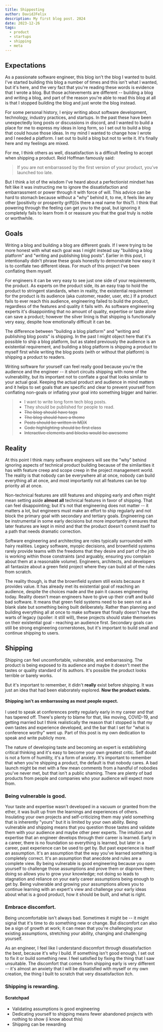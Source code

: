 ```yaml
---
title: Shipposting
author: DavidJFelix
description: My first blog post. 2024
date: 2023-12-26
tags:
  - product
  - startups
  - shipping
  - meta
---
```


## Expectations

As a passionate software engineer, this blog isn't the blog I wanted to build.
I've started building this blog a number of times and this isn't what I wanted, but it's here, and the very fact that you're reading these words is evidence that I wrote a blog.
But those achievements are different -- building a blog and writing a blog, and part of the reason you're able to read this blog at all is that I stopped building the blog and just wrote the blog instead.

For some personal history, I enjoy writing about software development, technology, industry practices, and startups.
In the past these have been unexpectedly long posts or discussions in discord, and I wanted to build a place for me to express my ideas in long form, so I set out to build a blog that could house those ideas. In my mind I wanted to change how I wrote and I needed a platform.
I set out to build a blog but not to write it.
It's finally here and my feelings are mixed.

For me, I think others as well, dissatisfaction is a difficult feeling to accept when shipping a product.
Reid Hoffman famously said:

> If you are not embarrassed by the first version of your product, you’ve launched too late.

But I think a lot of the wisdom I've heard about a perfectionist mindset has felt like it was instructing me to ignore the dissatisfaction and embarrassment or power through it with force of will.
This advice can be hard to stomach because without a "why" behind it, to me, it feels like any other [positivity or prosperity grift](is there a real name for this?).
I think that powering through the feeling can get you to the goal, but ignoring it completely fails to learn from it or reassure you that the goal truly is noble or worthwhile.

## Goals

Writing a blog and building a blog are different goals.
If I were trying to be more honest with what each goal was I might instead say "building a blog platform" and "writing and publishing blog posts".
Earlier in this post, I intentionally didn't phrase these goals honestly to demonstrate how easy it is to conflate two different ideas.
For much of this project I've been conflating them myself.

For engineers it can be very easy to see just one side of your requirements, the product.
As experts on the product side, its an easy trap to hold the product to stringent standards, when in reality, the existential requirement for the product is its audience (aka customer, reader, user, etc.)
If a product fails to ever reach this audience, engineering failed to build the product, regardless of the features and quality it fails with.
As software engineering experts it's disappointing that no amount of quality, expertise or taste alone can save a product; however the silver lining is that shipping is functionally very easy, despite how emotionally difficult it can be.

The difference between "building a blog platform" and "writing and publishing blog posts" is shipping.
In the past I might object here that it's possible to ship a blog platform, but as stated previously the audience is an existential requirement, and building a blog platform is shipping a product to myself first while writing the blog posts (with or without that platform) is shipping a product to readers.

Writing software for yourself can feel really good because you're the audience and the engineer -- it short circuits shipping with none of the vulnerability, but its important not to conflate a goal that looks similar to your actual goal.
Keeping the actual product and audience in mind matters and it helps to set goals that are specific and clear to prevent yourself from conflating non-goals or inflating your goal into something bigger and hairier.

> - I want to write long form tech blog posts.
> - They should be published for people to read.
> - ~~The blog should have tags~~
> - ~~The blog should have a theme~~
> - ~~Posts should be written in MDX~~
> - ~~Code highlighting should be first class~~
> - ~~Interactive elements and blocks would be awesome~~

## Reality

At this point I think many software engineers will see the "why" behind ignoring aspects of technical product building because of the similarities it has with feature creep and scope creep in the project management world.
The reality is that nobody can be everywhere all at once, nobody can build everything all at once, and most importantly not all features can be top priority all at once.

Non-technical features are still features and shipping early and often might mean setting aside **almost all** technical features in favor of shipping.
That can feel disappointing; but it's not that engineering does not matter -- it matters a lot, but engineers must make an effort to ship regularly and not block the primary goal with secondary and tertiary goals.
Engineering can be instrumental in some early decisions but more importantly it ensures that later features are kept in mind and that the product doesn't commit itself to a path that needs dramatic correction.

Software engineering and architecting are roles typically surrounded with hairy realities.
Legacy software, myopic decisions, and brownfield systems rarely provide teams with the freedoms that they desire and part of the job is working within those constraints (and arguably, ensuring you complain about them at a reasonable volume).
Engineers, architects, and developers all fantasize about a green field project where they can build all of the rules from scratch.

The reality though, is that the brownfield system still exists because it provides value.
It has already met its existential goal of reaching an audience, despite the choices made and the pain it causes engineering today.
Reality doesn't mean engineers have to give up their craft and build bad software.
It means that green field systems need to be seen not as a blank slate but something being built deliberately.
Rather than planning and building everything all at once to make software that finally doesn't have the warts of legacy (spoiler: it still will), these projects should stake themselves on their existential goal - reaching an audience first.
Secondary goals can still be strong engineering cornerstones, but it's important to build small and continue shipping to users.

## Shipping

Shipping can feel uncomfortable, vulnerable, and embarrassing.
The product is being exposed to its audience and maybe it doesn't meet the tastes or quality standard of its authors.
It's possible the product looks terrible or barely works.

But it's important to remember, it didn't **really** exist before shipping.
It was just an idea that had been elaborately explored.
**Now the product exists.**

#### Shipping isn't as embarrassing as most people expect.

I used to speak at conferences pretty regularly early in my career and that has tapered off.
There's plenty to blame for that, like moving, COVID-19, and getting married but I think realistically the reason that I stopped is that my own tastes and experience developed, and the bar that I set for "what is conference worthy" went up.
Part of this post is my own dedication to speak and write publicly more.

The nature of developing taste and becoming an expert is establishing critical thinking and it's easy to become your own greatest critic.
Self doubt is not a form of humility, it's a form of anxiety.
It's important to remember that when you're shipping a product, the default is that nobody cares.
A bad launch might be met with a few mean comments from a handful of nobodies you've never met, but that isn't a public shaming.
There are plenty of bad products from people and companies who your audience will expect more from.

### Being vulnerable is good.

Your taste and expertise wasn't developed in a vacuum or granted from the ether, it was built up from the learnings and experiences of others.
Insulating your own projects and self-criticizing them may yield something that is inherently "yours" but it is limited by your own ability.
Being vulnerable and shipping means that you question those tastes and validate them with your audience and maybe other peer experts.
The intuition and expertise that an engineer develops through their career is learned.
Early in a career, there is no foundation so everything is learned, but later in a career, past experience can be used to get by.
But past experience is itself an assumption.
It's an assumption that the way you've learned something is completely correct.
It's an assumption that anecdote and rules are a complete view.
By being vulnerable is good engineering because you open yourself to challenge those assumptions and prove them or disprove them; doing so allows you to grow your knowledge; not doing so leads to stagnation and reliance on your early career assumptions being enough to get by.
Being vulnerable and growing your assumptions allows you to continue learning with an expert's view and challenge your early ideas about what is a good product, how it should be built, and what is right.

### Embrace discomfort.

Being uncomfortable isn't always bad.
Sometimes it might be -- it might signal that it's time to do something new or change.
But discomfort can also be a sign of growth at work; it can mean that you're challenging your existing assumptions, stretching your ability, changing and challenging yourself.

As an engineer, I feel like I understand discomfort through dissatisfaction the best, because it's why I build.
If something isn't good enough, I set out to fix it or build something new.
I feel satisfied by fixing the thing that I saw unsuitable.
The discomfort that comes from shipping early is very different -- it's almost an anxiety that I will be dissatisfied with myself or my own creation, the thing I built to scratch that very dissatisfaction itch.

### Shipping is rewarding.

#### Scratchpad

- Validating assumptions is good engineering
- Dedicating yourself to shipping means fewer abandoned projects with nothing to show (i know about this)
- Shipping can be rewarding
